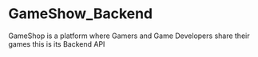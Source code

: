 # GameShow_Backend
GameShop is a platform where Gamers and Game Developers share their games this is its Backend API
